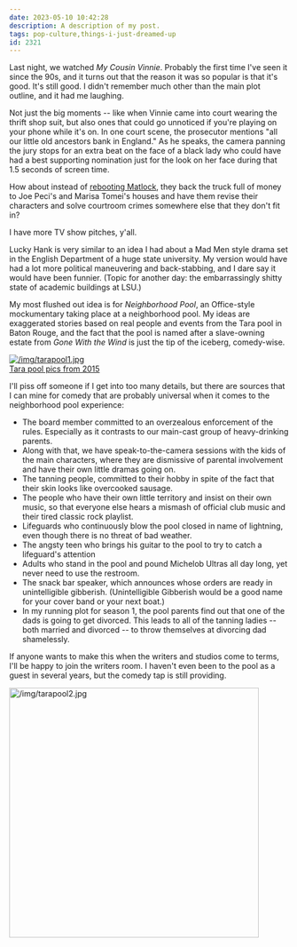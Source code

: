 ```yaml
---
date: 2023-05-10 10:42:28
description: A description of my post.
tags: pop-culture,things-i-just-dreamed-up
id: 2321
---
```

Last night, we watched <i>My Cousin Vinnie</i>.  Probably the first time I've seen it since the 90s, and it turns out that the reason it was so popular is that it's good.  It's still good.  I didn't remember much other than the main plot outline, and it had me laughing.

Not just the big moments -- like when Vinnie came into court wearing the thrift shop suit, but also ones that could go unnoticed if you're playing on your phone while it's on.  In one court scene, the prosecutor mentions "all our little old ancestors bank in England."  As he speaks, the camera panning the jury stops for an extra beat on the face of a black lady who could have had a best supporting nomination just for the look on her face during that 1.5 seconds of screen time.
<!--more-->
How about instead of <a href="https://variety.com/2023/tv/news/matlock-reboot-elsbeth-poppas-house-series-cbs-1235607934/" target="_blank">rebooting Matlock</a>, they back the truck full of money to Joe Peci's and Marisa Tomei's houses and have them revise their characters and solve courtroom crimes somewhere else that they don't fit in?

I have more TV show pitches, y'all.  

Lucky Hank is very similar to an idea I had about a Mad Men style drama set in the English Department of a huge state university.  My version would have had a lot more political maneuvering and back-stabbing, and I dare say it would have been funnier.  (Topic for another day:  the embarrassingly shitty state of academic buildings at LSU.)

My most flushed out idea is for <i>Neighborhood Pool</i>, an Office-style mockumentary taking place at a neighborhood pool.  My ideas are exaggerated stories based on real people and events from the Tara pool in Baton Rouge, and the fact that the pool is named after a slave-owning estate from <i>Gone With the Wind</i> is just the tip of the iceberg, comedy-wise.

<a class="lightview alignright" href="/img/tarapool1.jpg" data-lightview-caption="Tara pool pics from 2015" data-lightview-group="group1" style="width:350px;"><img src="/img/tarapool1.jpg" alt="/img/tarapool1.jpg"><br><span class="caption">Tara pool pics from 2015</span></a>

I'll piss off someone if I get into too many details, but there are sources that I can mine for comedy that are probably universal when it comes to the neighborhood pool experience:

<ul><li>The board member committed to an overzealous enforcement of the rules.  Especially as it contrasts to our main-cast group of heavy-drinking parents.</li>
<li>Along with that, we have speak-to-the-camera sessions with the kids of the main characters, where they are dismissive of parental involvement and have their own little dramas going on.</li> 
<li>The tanning people, committed to their hobby in spite of the fact that their skin looks like overcooked sausage.</li>
<li>The people who have their own little territory and insist on their own music, so that everyone else hears a mismash of official club music and their tired classic rock playlist.</li>
<li>Lifeguards who continuously blow the pool closed in name of lightning, even though there is no threat of bad weather.</li>
<li>The angsty teen who brings his guitar to the pool to try to catch a lifeguard's attention</li>
<li>Adults who stand in the pool and pound Michelob Ultras all day long, yet never need to use the restroom.</li>
<li>The snack bar speaker, which announces whose orders are ready in unintelligible gibberish.  (Unintelligible Gibberish would be a good name for your cover band or your next boat.)</li>
<li>In my running plot for season 1, the pool parents find out that one of the dads is going to get divorced.  This leads to all of the tanning ladies -- both married and divorced -- to throw themselves at divorcing dad shamelessly.</li></ul>

If anyone wants to make this when the writers and studios come to terms, I'll be happy to join the writers room.  I haven't even been to the pool as a guest in several years, but the comedy tap is still providing.

<a class="lightview centered" href="/img/tarapool2.jpg" data-lightview-caption="tarapool2.jpg" data-lightview-group="group1"><img src="/img/tarapool2.jpg" alt="/img/tarapool2.jpg" width="450px"><br><span class="caption"></span></a>